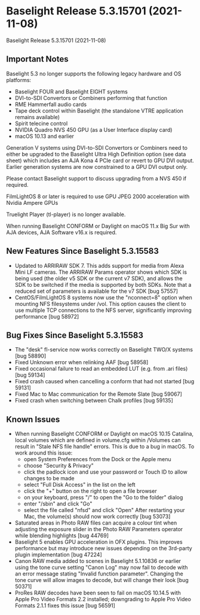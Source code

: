 # Baselight Release 5.3.15701 (2021-11-08)



Baselight Release 5.3.15701 (2021-11-08)

## Important Notes

Baselight 5.3 no longer supports the following legacy hardware and OS platforms:

* Baselight FOUR and Baselight EIGHT systems
* DVI-to-SDI Convertors or Combiners performing that function
* RME Hammerfall audio cards
* Tape deck control within Baselight (the standalone VTRE application remains available)
* Spirit telecine control
* NVIDIA Quadro NVS 450 GPU (as a User Interface display card)
* macOS 10.13 and earlier

Generation V systems using DVI-to-SDI Convertors or Combiners need to either be upgraded to the Baselight Ultra High Definition option (see data sheet) which includes an AJA Kona 4 PCIe card or revert to GPU DVI output. Earlier generation systems are now constrained to a GPU DVI output only.

Please contact Baselight support to discuss upgrading from a NVS 450 if required.

FilmLightOS 8 or later is required to use GPU JPEG 2000 acceleration with Nvidia Ampere GPUs

Truelight Player (tl-player) is no longer available.

When running Baselight CONFORM or Daylight on macOS 11.x Big Sur with AJA devices, AJA Software v16.x is required.

## New Features Since Baselight 5.3.15583

* Updated to ARRIRAW SDK 7. This adds support for media from Alexa Mini LF cameras. The ARRIRAW Params operator shows which SDK is being used (the older v5 SDK or the current v7 SDK), and allows the SDK to be switched if the media is supported by both SDKs. Note that a reduced set of parameters is available for the v7 SDK \[bug 57557]
* CentOS/FilmLightOS 8 systems now use the "nconnect=8" option when mounting NFS filesystems under /vol. This option causes the client to use multiple TCP connections to the NFS server, significantly improving performance \[bug 58972]

## Bug Fixes Since Baselight 5.3.15583

* The "desk" fl-service now works correctly on Baselight TWO/X systems \[bug 58890]
* Fixed Unknown error when relinking AAF \[bug 58958]
* Fixed occasional failure to read an embedded LUT (e.g. from .ari files) \[bug 59134]
* Fixed crash caused when cancelling a conform that had not started \[bug 59131]
* Fixed Mac to Mac communication for the Remote Slate \[bug 59067]
* Fixed crash when switching between Chalk profiles \[bug 59135]

## Known Issues

* When running Baselight CONFORM or Daylight on macOS 10.15 Catalina, local volumes which are defined in volume.cfg within /Volumes can result in "Stale NFS file handle" errors. This is due to a bug in macOS. To work around this issue:
  * open System Preferences from the Dock or the Apple menu
  * choose "Security & Privacy"
  * click the padlock icon and use your password or Touch ID to allow changes to be made
  * select "Full Disk Access" in the list on the left
  * click the "+" button on the right to open a file browser
  * on your keyboard, press "/" to open the "Go to the folder" dialog
  * enter "/sbin" and click "Go"
  * select the file called "nfsd" and click "Open" After restarting your Mac, the volume(s) should now work correctly \[bug 53073]
* Saturated areas in Photo RAW files can acquire a colour tint when adjusting the exposure slider in the Photo RAW Parameters operator while blending highlights \[bug 44769]
* Baselight 5 enables GPU acceleration in OFX plugins. This improves performance but may introduce new issues depending on the 3rd-party plugin implementation \[bug 47224]
* Canon RAW media added to scenes in Baselight 5.1.10836 or earlier using the tone curve setting "Canon Log" may now fail to decode with an error message stating "Invalid function parameter". Changing the tone curve will allow images to decode, but will change their look \[bug 50371]
* ProRes RAW decodes have been seen to fail on macOS 10.14.5 with Apple Pro Video Formats 2.2 installed; downgrading to Apple Pro Video Formats 2.1.1 fixes this issue \[bug 56591]
